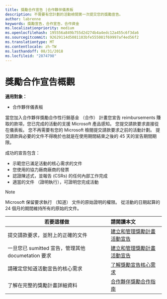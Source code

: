 ```yaml
---
title: 獎勵合作宣告 |合作夥伴儀表板
description: 不需要有您計劃的活動檢閱第一次提交您的獎勵宣告。
author: labrenne
keywords: 獎勵宣告，合作宣告，合作資金
ms.localizationpriority: medium
ms.openlocfilehash: 195556a849b755d2d274b4a4edc12a455c6f3da6
ms.sourcegitcommit: 92629114d5081103bfe555081f69997af4ed56f2
ms.translationtype: MT
ms.contentlocale: zh-TW
ms.lasthandoff: 08/31/2018
ms.locfileid: "2874798"
---
```

# <a name="incentives-co-op-claims-overview"></a>獎勵合作宣告概觀

**適用對象：**

- 合作夥伴儀表板

當您加入合作夥伴獎勵合作性行銷基金 （合作） 計畫您宣告 reimbursements 賺取的款項，您已完成的活動的支援 Microsoft 產品感知。 您提交請款要求直接從在儀表板。 您不再需要有您的 Microsoft 檢閱提交請款要求之前的活動計劃。 提交請款與必要的文件不得晚於也就是在使用期間結束之後的 45 天的宣告期間期限。 

成功的宣告包含：

- 示範您已滿足活動的核心需求的文件
- 您使用的協力廠商廠商的發票
- 認證陳述式，並報告 (CSRs) 的任何內部工作完成
- 適當的文件 （證明執行），可證明您完成活動 

>[!NOTE]
>Microsoft 保留要求執行 （知道） 文件的原始證明的權限。 從活動的日期起算的 24 個月的期間維持所有的原始的文件。 

|**若要這樣做**   |**請閱讀本文**   |
|-----------------|:--------------------------------------|
|提交請款要求，並附上的正確的文件|[建立和管理獎勵計畫活動宣告](create-incentives-claims.md)|
|一旦您已 sumitted 宣告，管理其他 documetation 要求|[建立和管理獎勵計畫活動宣告](create-incentives-claims.md)  |
|請確定您知道活動宣告的核心需求|[了解獎勵宣告核心需求](core-requirements.md)   |
|了解在完整的獎勵計畫詳細資料|[合作夥伴獎勵合作指南](https://assets.microsoft.com/coop-guidebook.pdf)
                                                                                 
                                   